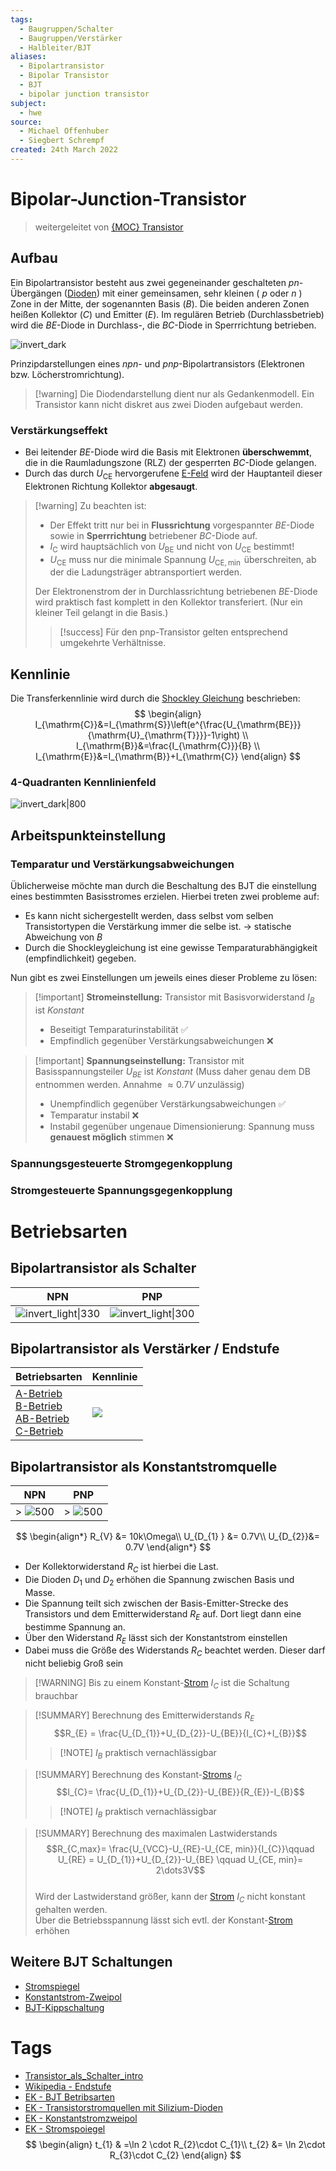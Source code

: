 ```yaml
---
tags:
  - Baugruppen/Schalter
  - Baugruppen/Verstärker
  - Halbleiter/BJT
aliases:
  - Bipolartransistor
  - Bipolar Transistor
  - BJT
  - bipolar junction transistor
subject:
  - hwe
source:
  - Michael Offenhuber
  - Siegbert Schrempf
created: 24th March 2022
---
```


# Bipolar-Junction-Transistor

> weitergeleitet von [{MOC} Transistor]({MOC}%20Transistor.md)

## Aufbau

Ein Bipolartransistor besteht aus zwei gegeneinander geschalteten $p n$-Übergängen ([Dioden](Diode.md)) mit einer gemeinsamen, sehr kleinen ( $p$ oder $n$ ) Zone in der Mitte, der sogenannten Basis $(B)$. Die beiden anderen Zonen heißen Kollektor $(C)$ und Emitter $(E)$. Im regulären Betrieb (Durchlassbetrieb) wird die $B E$-Diode in Durchlass-, die $B C$-Diode in Sperrrichtung betrieben.

![invert_dark](assets/{265200CE-C932-4D7C-8274-C3109067134D}.png)

Prinzipdarstellungen eines $npn$- und $p n p$-Bipolartransistors (Elektronen bzw. Löcherstromrichtung).

> [!warning] Die Diodendarstellung dient nur als Gedankenmodell. Ein Transistor kann nicht diskret aus zwei Dioden aufgebaut werden.

### Verstärkungseffekt

- Bei leitender $B E$-Diode wird die Basis mit Elektronen **überschwemmt**, die in die Raumladungszone (RLZ) der gesperrten $B C$-Diode gelangen.
- Durch das durch $U_{\mathrm{CE}}$ hervorgerufene [E-Feld](../../Elektrotechnik/Elektrisches%20Feld.md) wird der Hauptanteil dieser Elektronen Richtung Kollektor **abgesaugt**.

> [!warning] Zu beachten ist:
> - Der Effekt tritt nur bei in **Flussrichtung** vorgespannter $BE$-Diode sowie in **Sperrrichtung** betriebener $B C$-Diode auf.
> - $I_{\mathrm{C}}$ wird hauptsächlich von $U_{\mathrm{BE}}$ und nicht von $U_{\mathrm{CE}}$ bestimmt!
> - $U_{\mathrm{CE}}$ muss nur die minimale Spannung $U_{\mathrm{CE}, \min }$ überschreiten, ab der die Ladungsträger abtransportiert werden.
> 
> Der Elektronenstrom der in Durchlassrichtung betriebenen $B E$-Diode wird praktisch fast komplett in den Kollektor transferiert. (Nur ein kleiner Teil gelangt in die Basis.)
>  > [!success] Für den pnp-Transistor gelten entsprechend umgekehrte Verhältnisse.

## Kennlinie

Die Transferkennlinie wird durch die [Shockley Gleichung](../../Physik/Shockley%20Gleichung.md) beschrieben:
$$
\begin{align}
I_{\mathrm{C}}&=I_{\mathrm{S}}\left(e^{\frac{U_{\mathrm{BE}}}{\mathrm{U}_{\mathrm{T}}}}-1\right) \\
I_{\mathrm{B}}&=\frac{I_{\mathrm{C}}}{B} \\
I_{\mathrm{E}}&=I_{\mathrm{B}}+I_{\mathrm{C}}
\end{align}
$$

### 4-Quadranten Kennlinienfeld

![invert_dark|800](../assets/BJT-KL.png)

## Arbeitspunkteinstellung

### Temparatur und Verstärkungsabweichungen

Üblicherweise möchte man durch die Beschaltung des BJT die einstellung eines bestimmten Basisstromes erzielen. Hierbei treten zwei probleme auf:

- Es kann nicht sichergestellt werden, dass selbst vom selben Transistortypen die Verstärkung immer die selbe ist. $\to$ statische Abweichung von $B$
- Durch die Shockleygleichung ist eine gewisse Temparaturabhängigkeit (empfindlichkeit) gegeben.

Nun gibt es zwei Einstellungen um jeweils eines dieser Probleme zu lösen:

> [!important] **Stromeinstellung:** Transistor mit Basisvorwiderstand
> $I_{B}$ ist *Konstant*
> - Beseitigt Temparaturinstabilität ✅
> - Empfindlich gegenüber Verstärkungsabweichungen ❌

> [!important] **Spannungseinstellung:** Transistor mit Basisspannungsteiler
> $U_{BE}$ ist *Konstant* (Muss daher genau dem DB entnommen werden. Annahme $\approx 0.7V$ unzulässig)
> - Unempfindlich gegenüber Verstärkungsabweichungen ✅
> - Temparatur instabil ❌
> - Instabil gegenüber ungenaue Dimensionierung: Spannung muss **genauest möglich** stimmen ❌

### Spannungsgesteuerte Stromgegenkopplung

### Stromgesteuerte Spannungsgegenkopplung

# Betriebsarten

## Bipolartransistor als Schalter

|                      NPN                      |                      PNP                      |
| :-------------------------------------------: | :-------------------------------------------: |
| ![invert_light\|330](assets/npn-schalter.png) | ![invert_light\|300](assets/pnp-schalter.png) |

## Bipolartransistor als Verstärker / Endstufe

| Betriebsarten                     | Kennlinie                      |
| --------------------------------- | ------------------------------ |
| [A-Betrieb](A-Betrieb.md)<br>[B-Betrieb](B-Betrieb.md)<br>[AB-Betrieb](AB-Betrieb.md)<br>[C-Betrieb](C-Betrieb.md) | ![](assets/Pasted%20image%2020230922135134.png) |

## Bipolartransistor als Konstantstromquelle

|         NPN         |         PNP         |
|:-------------------:|:-------------------:|
| > ![500](assets/NPN.png) | > ![500](assets/PNP.png) |

$$
\begin{align*}
R_{V} &= 10k\Omega\\
U_{D_{1} } &= 0.7V\\
U_{D_{2}}&= 0.7V
\end{align*}
$$

- Der Kollektorwiderstand $R_{C}$ ist hierbei die Last.
- Die Dioden $D_{1}$ und $D_{2}$ erhöhen die Spannung zwischen Basis und Masse.
- Die Spannung teilt sich zwischen der Basis-Emitter-Strecke des Transistors und dem Emitterwiderstand $R_{E}$ auf. Dort liegt dann eine bestimme Spannung an.
- Über den Widerstand $R_{E}$ lässt sich der Konstantstrom einstellen
- Dabei muss die Größe des Widerstands $R_{C }$ beachtet werden. Dieser darf nicht beliebig Groß sein

> [!WARNING] Bis zu einem Konstant-[Strom](../../Elektrotechnik/elektrischer%20Strom.md) $I_{C}$ ist die Schaltung brauchbar


> [!SUMMARY] Berechnung des Emitterwiderstands $R_{E}$  
> $$R_{E} = \frac{U_{D_{1}}+U_{D_{2}}-U_{BE}}{I_{C}+I_{B}}$$
> > [!NOTE] $I_{B}$ praktisch vernachlässigbar 

> [!SUMMARY] Berechnung des Konstant-[Stroms](../../Elektrotechnik/elektrischer%20Strom.md) $I_{C}$  
> $$I_{C}= \frac{U_{D_{1}}+U_{D_{2}}-U_{BE}}{R_{E}}-I_{B}$$
> > [!NOTE] $I_{B}$ praktisch vernachlässigbar 

> [!SUMMARY] Berechnung des maximalen Lastwiderstands  
> $$R_{C,max}= \frac{U_{VCC}-U_{RE}-U_{CE, min}}{I_{C}}\qquad U_{RE} = U_{D_{1}}+U_{D_{2}}-U_{BE} \qquad U_{CE, min}= 2\dots3V$$  
> Wird der Lastwiderstand größer, kann der [Strom](../../Elektrotechnik/elektrischer%20Strom.md) $I_{C}$ nicht konstant gehalten werden.  
> Über die Betriebsspannung lässt sich evtl. der Konstant-[Strom](../../Elektrotechnik/elektrischer%20Strom.md) erhöhen

## Weitere BJT Schaltungen

- [Stromspiegel](../Stromversorgungseinheiten/Stromspiegel.md)  
- [Konstantstrom-Zweipol](Konstantstrom-Zweipol.md)
- [BJT-Kippschaltung](../Oszillatoren/Kippstufe.md#BJT-Kippschaltung)

# Tags

- [Transistor_als_Schalter_intro](../assets/pdf/Transistor_als_Schalter_intro.pdf)
- [Wikipedia - Endstufe](https://de.wikipedia.org/wiki/Endstufe)
- [EK - BJT Betribsarten](https://www.elektronik-kompendium.de/sites/slt/0303311.htm)
- [EK - Transistorstromquellen mit Silizium-Dioden](https://www.elektronik-kompendium.de/public/schaerer/currled.htm)
- [EK - Konstantstromzweipol](https://www.elektronik-kompendium.de/public/schaerer/curr2pol.htm)
- [EK - Stromspoiegel](https://www.elektronik-kompendium.de/public/schaerer/currmr.htm)
$$
\begin{align}
t_{1} & =\ln 2 \cdot R_{2}\cdot C_{1}\\
t_{2} &= \ln 2\cdot R_{3}\cdot C_{2}
\end{align}
$$